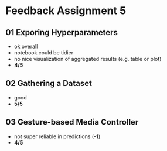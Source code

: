 # Feedback Assignment 5

## 01 Exporing Hyperparameters

- ok overall
- notebook could be tidier
- no nice visualization of aggregated results (e.g. table or plot)
- **4/5**

## 02 Gathering a Dataset

- good
- **5/5**

## 03 Gesture-based Media Controller

- not super reliable in predictions (**-1**)
- **4/5**

